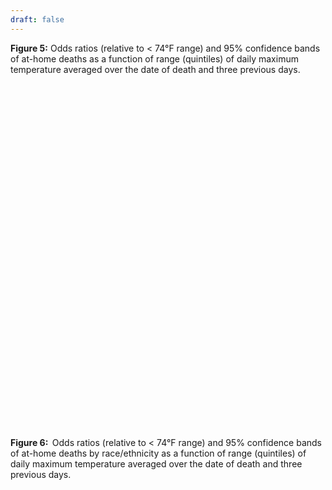 ```yaml
---
draft: false
---
```


<strong>Figure 5:</strong> Odds ratios (relative to < 74°F range) and 95% confidence bands of at-home deaths as a function of range (quintiles) of daily maximum temperature averaged over the date of death and three previous days. 

<div style="min-height:566px"><script type="text/javascript" defer src="https://datawrapper.dwcdn.net/TUm2I/embed.js?v=3" charset="utf-8"></script><noscript><img src="https://datawrapper.dwcdn.net/TUm2I/full.png" alt="" /></noscript></div>

<div class="my-4">
<strong>Figure 6:</strong>  Odds ratios (relative to < 74°F range) and 95% confidence bands of at-home deaths by race/ethnicity as a function of range (quintiles) of daily maximum temperature averaged over the date of death and three previous days. 

<div style="min-height:599px"><script type="text/javascript" defer src="https://datawrapper.dwcdn.net/UHBiP/embed.js?v=1" charset="utf-8"></script><noscript><img src="https://datawrapper.dwcdn.net/UHBiP/full.png" alt="" /></noscript></div>
</div>